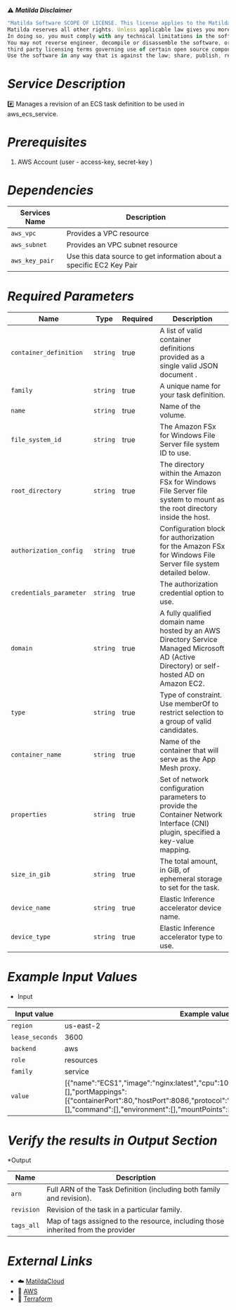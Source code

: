 :warning: ***Matilda Disclaimer***
```javascript
"Matilda Software SCOPE OF LICENSE. This license applies to the Matilda cloud product. The software is licensed, not sold. This agreement only gives you some rights to use the software. 
Matilda reserves all other rights. Unless applicable law gives you more rights despite this limitation, you may use the software only as expressly permitted in this agreement. 
In doing so, you must comply with any technical limitations in the software that only allow you to use it in certain ways. 
You may not reverse engineer, decompile or disassemble the software, or otherwise attempt to derive the source code for the software except and solely to the extent required by 
third party licensing terms governing use of certain open source components that may be included in the software; remove, minimize, block or modify any notices of Matilda or its suppliers in the software; 
Use the software in any way that is against the law; share, publish, rent or lease the software, or provide the software as a offering for others to use."
```

# *Service Description*
:hash: Manages a revision of an ECS task definition to be used in aws_ecs_service.

# *Prerequisites*
1. AWS Account (user - access-key, secret-key )

# *Dependencies*
| **Services Name**        | **Description**                                                      |
|--------------------------|----------------------------------------------------------------------|
| `aws_vpc`                | Provides a VPC resource                                              |
| `aws_subnet`             | Provides an VPC subnet resource                                      |
| `aws_key_pair`           | Use this data source to get information about a specific EC2 Key Pair|



# *Required Parameters*
| Name | Type | Required | Description |
| --- | --- | --- | --- |
| `container_definition  ` | `string` | true |  A list of valid container definitions provided as a single valid JSON document  . |
| `family ` | `string` | true|  A unique name for your task definition. |
| `name` | `string` | true|  Name of the volume. |
| `file_system_id` | `string` | true|   The Amazon FSx for Windows File Server file system ID to use. |
| `root_directory` | `string` | true| The directory within the Amazon FSx for Windows File Server file system to mount as the root directory inside the host. |
| `authorization_config` | `string` | true|  Configuration block for authorization for the Amazon FSx for Windows File Server file system detailed below. |
| `credentials_parameter ` | `string` | true|  The authorization credential option to use. |
| `domain` | `string` | true|  A fully qualified domain name hosted by an AWS Directory Service Managed Microsoft AD (Active Directory) or self-hosted AD on Amazon EC2. |
| `type` | `string` | true|  Type of constraint. Use memberOf to restrict selection to a group of valid candidates.  |
| `container_name` | `string` | true|  Name of the container that will serve as the App Mesh proxy. |
| `properties` | `string` | true|   Set of network configuration parameters to provide the Container Network Interface (CNI) plugin, specified a key-value mapping. |
| `size_in_gib ` | `string` | true|  The total amount, in GiB, of ephemeral storage to set for the task. |
| `device_name ` | `string` | true|  Elastic Inference accelerator device name.  |
| `device_type` | `string` | true|  Elastic Inference accelerator type to use. |







# *Example Input Values*
* Input

| Input value                       | Example values                                                                           |
|-----------------------------------|------------------------------------------------------------------------------------------|
| `region`                        | us-east-2                                                                    | 
| `lease_seconds`                 | 3600                                                                                 |
| `backend`                       | aws                                                           |
| `role`                       | resources                                                           |
| `family`                          | service                                           |
| `value`                          |  [{\"name\":\"ECS1\",\"image\":\"nginx:latest\",\"cpu\":10,\"memory\":512,\"links\":[],\"portMappings\":[{\"containerPort\":80,\"hostPort\":8086,\"protocol\":\"http\"}],\"essential\":true,\"entryPoint\":[],\"command\":[],\"environment\":[],\"mountPoints\":[],\"volumesFrom\":[]}]                                                             |






# *Verify the results in Output Section*
*Output

| Name          | Description |
| ------------- | ------------- |
| `arn`            |  Full ARN of the Task Definition (including both family and revision).                |
| `revision`            | Revision of the task in a particular family.               |
| `tags_all`            |   Map of tags assigned to the resource, including those inherited from the provider                |




# *External Links*
* :cloud: [MatildaCloud](https://www.matildacloud.com/docs/ "Matildacloud")
* :link: [AWS](https://aws.amazon.com/console/)
* :link: [Terraform](https://registry.terraform.io/providers/hashicorp/aws/latest/docs/resources/ecs_task_definition#attributes-reference)